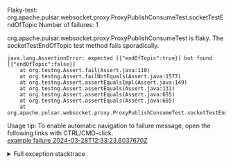         
Flaky-test: org.apache.pulsar.websocket.proxy.ProxyPublishConsumeTest.socketTestEndOfTopic
Number of failures: 1

org.apache.pulsar.websocket.proxy.ProxyPublishConsumeTest is flaky. The socketTestEndOfTopic test method fails sporadically.

```
java.lang.AssertionError: expected [{"endOfTopic":true}] but found [{"endOfTopic":false}]
	at org.testng.Assert.fail(Assert.java:110)
	at org.testng.Assert.failNotEquals(Assert.java:1577)
	at org.testng.Assert.assertEqualsImpl(Assert.java:149)
	at org.testng.Assert.assertEquals(Assert.java:131)
	at org.testng.Assert.assertEquals(Assert.java:655)
	at org.testng.Assert.assertEquals(Assert.java:665)
	at org.apache.pulsar.websocket.proxy.ProxyPublishConsumeTest.socketTestEndOfTopic(ProxyPublishConsumeTest.java:256)
```

Usage tip: To enable automatic navigation to failure message, open the following links with CTRL/CMD-click.  
[example failure 2024-03-28T12:33:23.6037670Z](https://github.com/apache/pulsar/actions/runs/8467015713/job/23197487754#step:11:1298)  


<details>
<summary>Full exception stacktrace</summary>
<code><pre>
java.lang.AssertionError: expected [{"endOfTopic":true}] but found [{"endOfTopic":false}]
	at org.testng.Assert.fail(Assert.java:110)
	at org.testng.Assert.failNotEquals(Assert.java:1577)
	at org.testng.Assert.assertEqualsImpl(Assert.java:149)
	at org.testng.Assert.assertEquals(Assert.java:131)
	at org.testng.Assert.assertEquals(Assert.java:655)
	at org.testng.Assert.assertEquals(Assert.java:665)
	at org.apache.pulsar.websocket.proxy.ProxyPublishConsumeTest.socketTestEndOfTopic(ProxyPublishConsumeTest.java:256)
	at java.base/jdk.internal.reflect.NativeMethodAccessorImpl.invoke0(Native Method)
	at java.base/jdk.internal.reflect.NativeMethodAccessorImpl.invoke(NativeMethodAccessorImpl.java:77)
	at java.base/jdk.internal.reflect.DelegatingMethodAccessorImpl.invoke(DelegatingMethodAccessorImpl.java:43)
	at java.base/java.lang.reflect.Method.invoke(Method.java:568)
	at org.testng.internal.invokers.MethodInvocationHelper.invokeMethod(MethodInvocationHelper.java:139)
	at org.testng.internal.invokers.InvokeMethodRunnable.runOne(InvokeMethodRunnable.java:47)
	at org.testng.internal.invokers.InvokeMethodRunnable.call(InvokeMethodRunnable.java:76)
	at org.testng.internal.invokers.InvokeMethodRunnable.call(InvokeMethodRunnable.java:11)
	at java.base/java.util.concurrent.FutureTask.run(FutureTask.java:264)
	at java.base/java.util.concurrent.ThreadPoolExecutor.runWorker(ThreadPoolExecutor.java:1136)
	at java.base/java.util.concurrent.ThreadPoolExecutor$Worker.run(ThreadPoolExecutor.java:635)
	at java.base/java.lang.Thread.run(Thread.java:840)

</pre></code>
</details>

